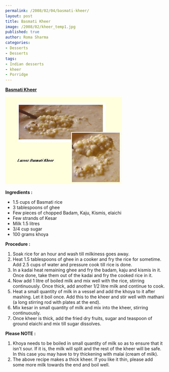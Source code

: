 ```yaml
--- 
permalink: /2008/02/04/basmati-kheer/
layout: post
title: Basmati Kheer
image: /2008/02/kheer_temp1.jpg
published: true
author: Roma Sharma
categories: 
- Desserts
- Desserts
tags:
- Indian desserts
- kheer
- Porridge
---
```

<span style="text-decoration:underline;"><strong>Basmati Kheer</strong></span>

<a title="kheer_temp1.jpg" href="/2008/02/kheer_temp1.jpg"><img src="/2008/02/kheer_temp1.jpg" alt="kheer_temp1.jpg" /></a>

<strong>Ingredients : </strong>
<ul>
	<li>1.5 cups of Basmati rice</li>
	<li>3 tablespoons of ghee</li>
	<li>Few pieces of chopped Badam, Kaju, Kismis, elaichi</li>
	<li>Few strands of Kesar</li>
	<li>Milk 1.5 litres</li>
	<li>3/4 cup sugar</li>
	<li>100 grams khoya</li>
</ul>
<strong>Procedure : </strong>
<ol>
	<li>Soak rice for an hour and wash till milkiness goes away.</li>
	<li>Heat 1.5 tablespoons of ghee in a cooker and fry the rice for sometime. Add 2.5 cups of water and pressure cook till rice is done.</li>
	<li>In a kadai heat remaining ghee and fry the badam, kaju and kismis in it. Once done, take them out of the kadai and fry the cooked rice in it.</li>
	<li>Now add 1 litre of boiled milk and mix well with the rice, stirring continuously. Once thick, add another 1/2 litre milk and continue to cook.</li>
	<li>Heat a small quantity of milk in a vessel and add the khoya to it after mashing. Let it boil once. Add this to the kheer and stir well with mathani (a long stirring rod with plates at the end).</li>
	<li>Mix kesar in small quantity of milk and mix into the kheer, stirring continuously.</li>
	<li>Once kheer is thick, add the fried dry fruits, sugar and teaspoon of ground elaichi and mix till sugar dissolves.</li>
</ol>
<strong>Please NOTE :</strong>
<ol>
	<li>Khoya needs to be boiled in small quantity of milk so as to ensure that it isn't sour. If it is, the milk will split and the rest of the kheer will be safe. In this case you may have to try thickening with malai (cream of milk).</li>
	<li>The above recipe makes a thick kheer. If you like it thin, please add some more milk towards the end and boil well.</li>
</ol>
